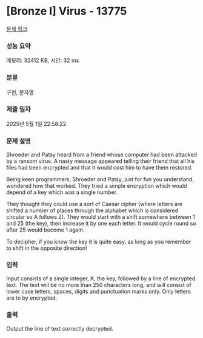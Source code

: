 # [Bronze I] Virus - 13775 

[문제 링크](https://www.acmicpc.net/problem/13775) 

### 성능 요약

메모리: 32412 KB, 시간: 32 ms

### 분류

구현, 문자열

### 제출 일자

2025년 5월 1일 22:58:22

### 문제 설명

<p>Shroeder and Patsy heard from a friend whose computer had been attacked by a ransom virus. A nasty message appeared telling their friend that all his files had been encrypted and that it would cost him to have them restored.</p>

<p>Being keen programmers, Shroeder and Patsy, just for fun you understand, wondered how that worked. They tried a simple encryption which would depend of a key which was a single number.</p>

<p>They thought they could use a sort of Caesar cipher (where letters are shifted a number of places through the alphabet which is considered circular so A follows Z). They would start with a shift somewhere between 1 and 25 (the key), then increase it by one each letter. It would cycle round so after 25 would become 1 again.</p>

<p>To decipher, if you know the key it is quite easy, as long as you remember to shift in the opposite direction!</p>

### 입력 

 <p>Input consists of a single integer, K, the key, followed by a line of encrypted text. The text will be no more than 250 characters long, and will consist of lower case letters, spaces, digits and punctuation marks only. Only letters are to by encrypted.</p>

### 출력 

 <p>Output the line of text correctly decrypted.</p>

